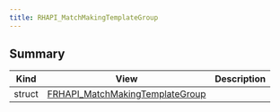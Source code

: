 ```yaml
---
title: RHAPI_MatchMakingTemplateGroup
---
```


## Summary
| Kind | View | Description |
|------|------|-------------|
|struct|[FRHAPI_MatchMakingTemplateGroup](/unreal-plugins/all/structfrhapi__matchmakingtemplategroup/#structFRHAPI__MatchMakingTemplateGroup)||
